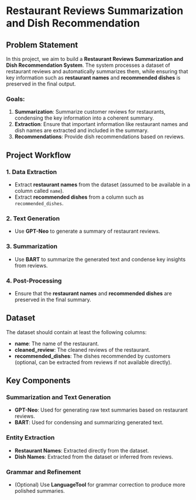 # Restaurant Reviews Summarization and Dish Recommendation

## Problem Statement

In this project, we aim to build a **Restaurant Reviews Summarization and Dish Recommendation System**. The system processes a dataset of restaurant reviews and automatically summarizes them, while ensuring that key information such as **restaurant names** and **recommended dishes** is preserved in the final output.

### Goals:
1. **Summarization**: Summarize customer reviews for restaurants, condensing the key information into a coherent summary.
2. **Extraction**: Ensure that important information like restaurant names and dish names are extracted and included in the summary.
3. **Recommendations**: Provide dish recommendations based on reviews.

## Project Workflow

### 1. Data Extraction
- Extract **restaurant names** from the dataset (assumed to be available in a column called `name`).
- Extract **recommended dishes** from a column such as `recommended_dishes`.

### 2. Text Generation
- Use **GPT-Neo** to generate a summary of restaurant reviews.

### 3. Summarization
- Use **BART** to summarize the generated text and condense key insights from reviews.

### 4. Post-Processing
- Ensure that the **restaurant names** and **recommended dishes** are preserved in the final summary.

## Dataset

The dataset should contain at least the following columns:
- **name**: The name of the restaurant.
- **cleaned_review**: The cleaned reviews of the restaurant.
- **recommended_dishes**: The dishes recommended by customers (optional, can be extracted from reviews if not available directly).

## Key Components

### Summarization and Text Generation
- **GPT-Neo**: Used for generating raw text summaries based on restaurant reviews.
- **BART**: Used for condensing and summarizing generated text.

### Entity Extraction
- **Restaurant Names**: Extracted directly from the dataset.
- **Dish Names**: Extracted from the dataset or inferred from reviews.

### Grammar and Refinement
- (Optional) Use **LanguageTool** for grammar correction to produce more polished summaries.
